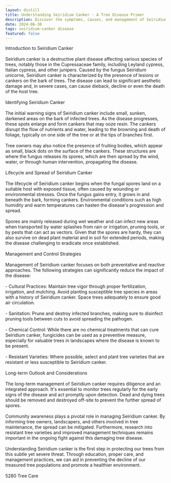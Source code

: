 ```yaml
---
layout: distill
title: Understanding Seiridium Canker - A Tree Disease Primer
description: Discover the symptoms, causes, and management of Seiridium canker, a common tree disease.
date: 2024-06-30
tags: seiridium-canker disease
featured: false
---
```


Introduction to Seiridium Canker<br /><br />Seiridium canker is a destructive plant disease affecting various species of trees, notably those in the Cupressaceae family, including Leyland cypress, Italian cypress, and other junipers. Caused by the fungus Seiridium unicorne, Seiridium canker is characterized by the presence of lesions or cankers on the bark of trees. The disease can lead to significant aesthetic damage and, in severe cases, can cause dieback, decline or even the death of the host tree.<br /><br />Identifying Seiridium Canker<br /><br />The initial warning signs of Seiridium canker include small, sunken, darkened areas on the bark of infected trees. As the disease progresses, these spots enlarge and form cankers that may ooze resin. The cankers disrupt the flow of nutrients and water, leading to the browning and death of foliage, typically on one side of the tree or at the tips of branches first.<br /><br />Tree owners may also notice the presence of fruiting bodies, which appear as small, black dots on the surface of the cankers. These structures are where the fungus releases its spores, which are then spread by the wind, water, or through human intervention, propagating the disease.<br /><br />Lifecycle and Spread of Seiridium Canker<br /><br />The lifecycle of Seiridium canker begins when the fungal spores land on a suitable host with exposed tissue, often caused by wounding or environmental stresses. Once the fungus gains entry, it grows in and beneath the bark, forming cankers. Environmental conditions such as high humidity and warm temperatures can hasten the disease's progression and spread.<br /><br />Spores are mainly released during wet weather and can infect new areas when transported by water splashes from rain or irrigation, pruning tools, or by pests that can act as vectors. Given that the spores are hardy, they can also survive on dead plant material and in soil for extended periods, making the disease challenging to eradicate once established.<br /><br />Management and Control Strategies<br /><br />Management of Seiridium canker focuses on both preventative and reactive approaches. The following strategies can significantly reduce the impact of the disease:<br /><br />- Cultural Practices: Maintain tree vigor through proper fertilization, irrigation, and mulching. Avoid planting susceptible tree species in areas with a history of Seiridium canker. Space trees adequately to ensure good air circulation.<br /><br />- Sanitation: Prune and destroy infected branches, making sure to disinfect pruning tools between cuts to avoid spreading the pathogen.<br /><br />- Chemical Control: While there are no chemical treatments that can cure Seiridium canker, fungicides can be used as a preventive measure, especially for valuable trees in landscapes where the disease is known to be present.<br /><br />- Resistant Varieties: Where possible, select and plant tree varieties that are resistant or less susceptible to Seiridium canker.<br /><br />Long-term Outlook and Considerations<br /><br />The long-term management of Seiridium canker requires diligence and an integrated approach. It's essential to monitor trees regularly for the early signs of the disease and act promptly upon detection. Dead and dying trees should be removed and destroyed off-site to prevent the further spread of spores.<br /><br />Community awareness plays a pivotal role in managing Seiridium canker. By informing tree owners, landscapers, and others involved in tree maintenance, the spread can be mitigated. Furthermore, research into resistant tree varieties and improved management techniques remains important in the ongoing fight against this damaging tree disease.<br /><br />Understanding Seiridium canker is the first step in protecting our trees from this subtle yet severe threat. Through education, proper care, and management practices, we can aid in preventing the decline of our treasured tree populations and promote a healthier environment.<br /><br />5280 Tree Care

